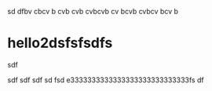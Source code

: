 sd
dfbv
cbcv
b
cvb
cvb
cvbcvb
cv
bcvb
cvbcv
bcv
b
# hello2dsfsfsdfs
sdf

sdf
sdf
sdf
sd
fsd
e3333333333333333333333333333fs
df
